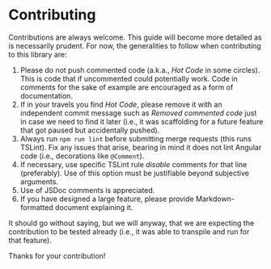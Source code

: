 # Contributing

Contributions are always welcome.  This guide will become more detailed as is necessarily prudent.  For now, the generalities to follow when contributing to this library are:

1. Please do not push commented code (a.k.a., _Hot Code_ in some circles).  This is code that if uncommented could potentially work.  Code in comments for the sake of example are encouraged as a form of documentation.
2. If in your travels you find _Hot Code_, please remove it with an independent commit message such as _Removed commented code_ just in case we need to find it later (i.e., it was scaffolding for a future feature that got paused but accidentally pushed).
3. Always run `npm run lint` before submitting merge requests (this runs TSLint).  Fix any issues that arise, bearing in mind it does not lint Angular code (i.e., decorations like `@Comment`).
4. If necessary, use specific TSLint rule _disable_ comments for that line (preferably).  Use of this option must be justifiable beyond subjective arguments.
5. Use of JSDoc comments is appreciated.  
6. If you have designed a large feature, please provide Markdown-formatted document explaining it.

It should go without saying, but we will anyway, that we are expecting the contribution to be tested already (i.e., it was able to transpile and run for that feature).

Thanks for your contribution!
